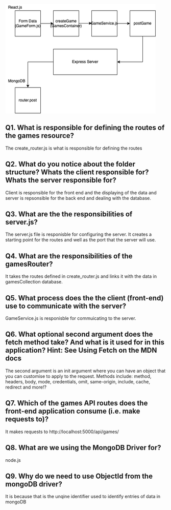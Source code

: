 ![diagram](images/CC-W9-D1-HW-Diagram.drawio.png)


## Q1. What is responsible for defining the routes of the games resource?
The create_router.js is what is responsible for defining the routes

## Q2. What do you notice about the folder structure? Whats the client responsible for? Whats the server responsible for?

Client is responsible for the front end and the displaying of the data and server is repsonsible for the back end and dealing with the database.

## Q3. What are the the responsibilities of server.js?
The server.js file is responisble for configuring the server. It creates a starting point for the routes and well as the port that the server will use.

## Q4. What are the responsibilities of the gamesRouter?
It takes the routes defined in create_router.js and links it with the data in gamesCollection database.

## Q5. What process does the the client (front-end) use to communicate with the server?
GameService.js is responisble for commuicating to the server.

## Q6. What optional second argument does the fetch method take? And what is it used for in this application? Hint: See Using Fetch on the MDN docs

The second argument is an init argument where you can have an object that you can customise to apply to the request. Methods include: method, headers, body, mode, credentials, omit, same-origin, include, cache, redirect and more!?

## Q7. Which of the games API routes does the front-end application consume (i.e. make requests to)?

It makes requests to http://localhost:5000/api/games/

## Q8. What are we using the MongoDB Driver for?

node.js

## Q9. Why do we need to use ObjectId from the  mongoDB driver?

It is because that is the unqine identifier used to identify entries of data in mongoDB
